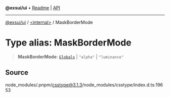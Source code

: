 **@exsui/ui** • [Readme](../../README.md) \| [API](../../globals.md)

***

[@exsui/ui](../../README.md) / [\<internal\>](../README.md) / MaskBorderMode

# Type alias: MaskBorderMode

> **MaskBorderMode**: [`Globals`](Globals.md) \| `"alpha"` \| `"luminance"`

## Source

node\_modules/.pnpm/csstype@3.1.3/node\_modules/csstype/index.d.ts:19653
